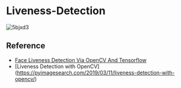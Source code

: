 # Liveness-Detection

![5bjxd3](https://user-images.githubusercontent.com/61585411/180654289-19020295-d710-40e0-b99e-9b361d78d898.gif)

## Reference
- [Face Liveness Detection Via OpenCV And Tensorflow](https://kickertech.com/face-liveness-detection-via-opencv-and-tensorflow/)
- [Liveness Detection with OpenCV] (https://pyimagesearch.com/2019/03/11/liveness-detection-with-opencv/)
